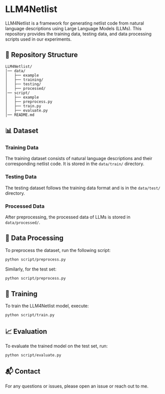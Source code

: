 # LLM4Netlist

LLM4Netlist is a framework for generating netlist code from natural language descriptions using Large Language Models (LLMs). 
This repository provides the training data, testing data, and data processing scripts used in our experiments.

## 📂 Repository Structure
```
LLM4Netlist/
│── data/
│   ├── example
│   ├── training/
│   ├── testing/
│   ├── processed/
│── script/
│   ├── example
│   ├── preprocess.py
│   ├── train.py
│   ├── evaluate.py
│── README.md
```

## 📊 Dataset
### Training Data
The training dataset consists of natural language descriptions and their corresponding netlist code. It is stored in the `data/train/` directory.

### Testing Data
The testing dataset follows the training data format and is in the `data/test/` directory.

### Processed Data
After preprocessing, the processed data of LLMs is stored in `data/processed/`.

## 🔧 Data Processing
To preprocess the dataset, run the following script:
```bash
python script/preprocess.py 
```
Similarly, for the test set:
```bash
python script/preprocess.py
```

## 🚀 Training
To train the LLM4Netlist model, execute:
```bash
python script/train.py 
```

## 📈 Evaluation
To evaluate the trained model on the test set, run:
```bash
python script/evaluate.py 
```

## 📬 Contact
For any questions or issues, please open an issue or reach out to me.
